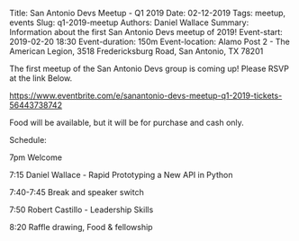 Title: San Antonio Devs Meetup - Q1 2019
Date: 02-12-2019
Tags: meetup, events
Slug: q1-2019-meetup
Authors: Daniel Wallace
Summary: Information about the first San Antonio Devs meetup of 2019!
Event-start: 2019-02-20 18:30
Event-duration: 150m
Event-location: Alamo Post 2 - The American Legion, 3518 Fredericksburg Road, San Antonio, TX 78201

The first meetup of the San Antonio Devs group is coming up!  Please RSVP at the link Below.

<https://www.eventbrite.com/e/sanantonio-devs-meetup-q1-2019-tickets-56443738742>

Food will be available, but it will be for purchase and cash only.


Schedule:

7pm        Welcome

7:15       Daniel Wallace - Rapid Prototyping a New API in Python

7:40-7:45  Break and speaker switch

7:50       Robert Castillo - Leadership Skills

8:20       Raffle drawing, Food & fellowship

